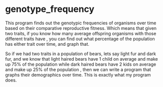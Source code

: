 # genotype_frequency
This program finds out the genotypic frequencies of organisms over time based on their comparative reproductive fitness. 
Which means that given two traits, if you know how many average offspring organisms with those different traits have , you can find out what percentage of the population has either trait over time, and graph that.

So if we had two traits in a population of bears, lets say light fur and dark fur, and we know that light haired bears have 1 child on average and make up 75% of the population while dark haired bears have 2 kids on average and make up 25% of the population , then we can write a program that graphs their demographics over time. This is exactly what my program does. 
